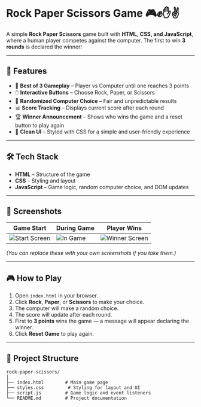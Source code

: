 # Rock Paper Scissors Game 🎮✊✋✌️

A simple **Rock Paper Scissors** game built with **HTML, CSS, and JavaScript**, where a human player competes against the computer.
The first to win **3 rounds** is declared the winner!

---

## 🚀 Features

- 🎯 **Best of 3 Gameplay** – Player vs Computer until one reaches 3 points
- 🖱️ **Interactive Buttons** – Choose Rock, Paper, or Scissors
- 🤖 **Randomized Computer Choice** – Fair and unpredictable results
- 📊 **Score Tracking** – Displays current score after each round
- 🏆 **Winner Announcement** – Shows who wins the game and a reset button to play again
- 🎨 **Clean UI** – Styled with CSS for a simple and user-friendly experience

---

## 🛠️ Tech Stack

- **HTML** – Structure of the game
- **CSS** – Styling and layout
- **JavaScript** – Game logic, random computer choice, and DOM updates

---

## 📸 Screenshots

| Game Start | During Game | Player Wins |
|-----------|-------------|-------------|
| ![Start Screen](docs/start.png) | ![In Game](docs/playing.png) | ![Winner Screen](docs/winner.png) |

*(You can replace these with your own screenshots if you take them.)*

---

## 🎮 How to Play

1. Open `index.html` in your browser.
2. Click **Rock**, **Paper**, or **Scissors** to make your choice.
3. The computer will make a random choice.
4. The score will update after each round.
5. First to **3 points** wins the game — a message will appear declaring the winner.
6. Click **Reset Game** to play again.

---

## 📂 Project Structure

```plaintext
rock-paper-scissors/
│
├── index.html        # Main game page
├── styles.css         # Styling for layout and UI
├── script.js         # Game logic and event listeners
└── README.md         # Project documentation
